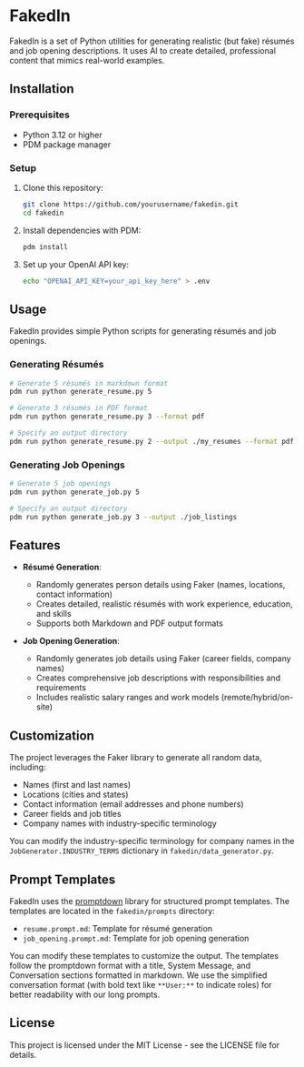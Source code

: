 # FakedIn

FakedIn is a set of Python utilities for generating realistic (but fake) résumés and job opening descriptions. It uses AI to create detailed, professional content that mimics real-world examples.

## Installation

### Prerequisites

- Python 3.12 or higher
- PDM package manager

### Setup

1. Clone this repository:

   ```bash
   git clone https://github.com/yourusername/fakedin.git
   cd fakedin
   ```

2. Install dependencies with PDM:

   ```bash
   pdm install
   ```

3. Set up your OpenAI API key:

   ```bash
   echo "OPENAI_API_KEY=your_api_key_here" > .env
   ```

## Usage

FakedIn provides simple Python scripts for generating résumés and job openings.

### Generating Résumés

```bash
# Generate 5 résumés in markdown format
pdm run python generate_resume.py 5

# Generate 3 résumés in PDF format
pdm run python generate_resume.py 3 --format pdf

# Specify an output directory
pdm run python generate_resume.py 2 --output ./my_resumes --format pdf
```

### Generating Job Openings

```bash
# Generate 5 job openings
pdm run python generate_job.py 5

# Specify an output directory
pdm run python generate_job.py 3 --output ./job_listings
```

## Features

- **Résumé Generation**:
  - Randomly generates person details using Faker (names, locations, contact information)
  - Creates detailed, realistic résumés with work experience, education, and skills
  - Supports both Markdown and PDF output formats

- **Job Opening Generation**:
  - Randomly generates job details using Faker (career fields, company names)
  - Creates comprehensive job descriptions with responsibilities and requirements
  - Includes realistic salary ranges and work models (remote/hybrid/on-site)

## Customization

The project leverages the Faker library to generate all random data, including:

- Names (first and last names)
- Locations (cities and states)
- Contact information (email addresses and phone numbers)
- Career fields and job titles
- Company names with industry-specific terminology

You can modify the industry-specific terminology for company names in the `JobGenerator.INDUSTRY_TERMS` dictionary in `fakedin/data_generator.py`.

## Prompt Templates

FakedIn uses the [promptdown](https://github.com/btfranklin/promptdown) library for structured prompt templates. The templates are located in the `fakedin/prompts` directory:

- `resume.prompt.md`: Template for résumé generation
- `job_opening.prompt.md`: Template for job opening generation

You can modify these templates to customize the output. The templates follow the promptdown format with a title, System Message, and Conversation sections formatted in markdown. We use the simplified conversation format (with bold text like `**User:**` to indicate roles) for better readability with our long prompts.

## License

This project is licensed under the MIT License - see the LICENSE file for details.
